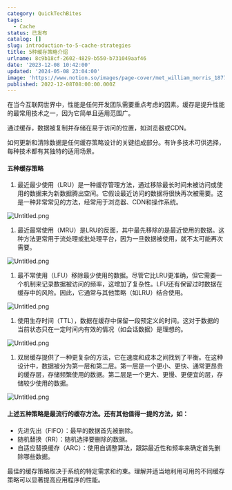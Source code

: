 ```yaml
---
category: QuickTechBites
tags:
  - Cache
status: 已发布
catalog: []
slug: introduction-to-5-cache-strategies
title: 5种缓存策略介绍
urlname: 8c9b18cf-2602-4829-b550-b731049aaf46
date: '2023-12-08 10:42:00'
updated: '2024-05-08 23:04:00'
image: 'https://www.notion.so/images/page-cover/met_william_morris_1877_willow.jpg'
published: 2022-12-08T08:00:00.000Z
---
```


在当今互联网世界中，性能是任何开发团队需要重点考虑的因素。缓存是提升性能的最常用技术之一，因为它简单且适用范围广。


通过缓存，数据被复制并存储在易于访问的位置，如浏览器或CDN。


如何更新和清除数据是任何缓存策略设计的关键组成部分。有许多技术可供选择，每种技术都有其独特的适用场景。


#### 五种缓存策略

1. 最近最少使用（LRU）是一种缓存管理方法，通过移除最长时间未被访问或使用的数据来为新数据腾出空间。它假设最近访问的数据将很快再次被需要。这是一种非常常见的方法，经常用于浏览器、CDN和操作系统。

![Untitled.png](https://prod-files-secure.s3.us-west-2.amazonaws.com/5d24fe63-e567-4804-86f9-9fdc62e13082/74494354-3dc7-4fc2-be3e-7e15913b3f24/Untitled.png?X-Amz-Algorithm=AWS4-HMAC-SHA256&X-Amz-Content-Sha256=UNSIGNED-PAYLOAD&X-Amz-Credential=ASIAZI2LB4667KES42IY%2F20250325%2Fus-west-2%2Fs3%2Faws4_request&X-Amz-Date=20250325T054016Z&X-Amz-Expires=3600&X-Amz-Security-Token=IQoJb3JpZ2luX2VjEKX%2F%2F%2F%2F%2F%2F%2F%2F%2F%2FwEaCXVzLXdlc3QtMiJGMEQCIHK%2ByxMQZcBYnml0eko2QfVuDGMNRbA1LEddy5EB7Ma8AiAUXvpcRnboixbfecU00XTITe7qrtDDVq5RBPBdR8lvvSqIBAj%2B%2F%2F%2F%2F%2F%2F%2F%2F%2F%2F8BEAAaDDYzNzQyMzE4MzgwNSIMG51ATT8sCn9dMsvtKtwDRG0q2kg591cyqUvI8CG18906Css8ne0AvvaT6x4B8vidQHSWZqiJUAkJ5mkDdqKVsfiapBzLxjDv%2BerJ6C%2BJfdZGBopqA5OCX6t9VQ8rq5knk1TkoFNYUdXKdfu%2BQIrx9tpM9K500%2Bb2IBwhu43PbPLe5ETt3wWuuZfTVvO4TIYmrPGIvWqcXGQJEi2dWoNebhH0f9CA2h1zJZj9m9LREaLoQHZlInCJ6wAS%2FhMFZeZ42TgNzWKOgWNGZCqxcG6mnNSYGCYnVFTVXrqGUETURbLBqqS9gKtoGLSbI7ytGt%2Fs2REeka3E%2BBFyCjkMo%2FcpTL98K7sfFaDanpkG9j1587%2B1duVxVdSUsFryCKOGxdvJNycTJpdJNxABwlYmNYSzaU8%2B8Q7VXXfHHO0yNMwQ5EZL8PbEwiki7BarJTC8KdOE40jig%2BjXhg1ycnJ3i%2F6LK%2B0AjAl2qVSaYtF0BWC12fu9gwBjkPkjfRQH%2BSYffM9b0HXKhCSXSDFk96FJcglEJdKCQz20p2UlYJvA3kQnZlhsJ%2BfRInVdTLmUA1lhmDqTNGZLak2PIyxrNoVenQG5%2BhSslZeuTzgHuzQfD7BB%2FErMV%2BwByu6oWmbcfe2kOtEQ3%2B%2BakC%2BM84DyuHMww%2B%2BIvwY6pgF4BFvK%2BEuLYQC4fgvV1sD%2FtXtOHrzqaM5beRFkfOULF6pgXGTeDQvJc6K%2FRvrxapjh01eQFR2H2BVD00wfmxbU%2FR%2F9kBFmmCLRPng89yBW%2BITDrRkSdCyW2%2BrEWUe3%2Ft0lFai8%2BMbnREEE0HDgkfJYJ%2FAU4FvVjdsp1cB41oxGiK42Ghd46aux25ij5IMrMdPcovbcDWJ1gLw3PvavXIMZHktf5uT3&X-Amz-Signature=6d09db645ff09194133bbfb0b2b871d2024a04f6f4db7fa9a0d5be8b7b18bdac&X-Amz-SignedHeaders=host&x-id=GetObject)

1. 最近最常使用（MRU）是LRU的反面，其中最先移除的是最近使用的数据。这种方法更常用于流处理或批处理平台，因为一旦数据被使用，就不太可能再次需要。

![Untitled.png](https://prod-files-secure.s3.us-west-2.amazonaws.com/5d24fe63-e567-4804-86f9-9fdc62e13082/9394e615-e149-4cd8-9a1b-e3c39cda8184/Untitled.png?X-Amz-Algorithm=AWS4-HMAC-SHA256&X-Amz-Content-Sha256=UNSIGNED-PAYLOAD&X-Amz-Credential=ASIAZI2LB4667KES42IY%2F20250325%2Fus-west-2%2Fs3%2Faws4_request&X-Amz-Date=20250325T054016Z&X-Amz-Expires=3600&X-Amz-Security-Token=IQoJb3JpZ2luX2VjEKX%2F%2F%2F%2F%2F%2F%2F%2F%2F%2FwEaCXVzLXdlc3QtMiJGMEQCIHK%2ByxMQZcBYnml0eko2QfVuDGMNRbA1LEddy5EB7Ma8AiAUXvpcRnboixbfecU00XTITe7qrtDDVq5RBPBdR8lvvSqIBAj%2B%2F%2F%2F%2F%2F%2F%2F%2F%2F%2F8BEAAaDDYzNzQyMzE4MzgwNSIMG51ATT8sCn9dMsvtKtwDRG0q2kg591cyqUvI8CG18906Css8ne0AvvaT6x4B8vidQHSWZqiJUAkJ5mkDdqKVsfiapBzLxjDv%2BerJ6C%2BJfdZGBopqA5OCX6t9VQ8rq5knk1TkoFNYUdXKdfu%2BQIrx9tpM9K500%2Bb2IBwhu43PbPLe5ETt3wWuuZfTVvO4TIYmrPGIvWqcXGQJEi2dWoNebhH0f9CA2h1zJZj9m9LREaLoQHZlInCJ6wAS%2FhMFZeZ42TgNzWKOgWNGZCqxcG6mnNSYGCYnVFTVXrqGUETURbLBqqS9gKtoGLSbI7ytGt%2Fs2REeka3E%2BBFyCjkMo%2FcpTL98K7sfFaDanpkG9j1587%2B1duVxVdSUsFryCKOGxdvJNycTJpdJNxABwlYmNYSzaU8%2B8Q7VXXfHHO0yNMwQ5EZL8PbEwiki7BarJTC8KdOE40jig%2BjXhg1ycnJ3i%2F6LK%2B0AjAl2qVSaYtF0BWC12fu9gwBjkPkjfRQH%2BSYffM9b0HXKhCSXSDFk96FJcglEJdKCQz20p2UlYJvA3kQnZlhsJ%2BfRInVdTLmUA1lhmDqTNGZLak2PIyxrNoVenQG5%2BhSslZeuTzgHuzQfD7BB%2FErMV%2BwByu6oWmbcfe2kOtEQ3%2B%2BakC%2BM84DyuHMww%2B%2BIvwY6pgF4BFvK%2BEuLYQC4fgvV1sD%2FtXtOHrzqaM5beRFkfOULF6pgXGTeDQvJc6K%2FRvrxapjh01eQFR2H2BVD00wfmxbU%2FR%2F9kBFmmCLRPng89yBW%2BITDrRkSdCyW2%2BrEWUe3%2Ft0lFai8%2BMbnREEE0HDgkfJYJ%2FAU4FvVjdsp1cB41oxGiK42Ghd46aux25ij5IMrMdPcovbcDWJ1gLw3PvavXIMZHktf5uT3&X-Amz-Signature=687cc1a18ac62a09c17206b2f17a562a3a6325703d207185de3c15d74664ecb2&X-Amz-SignedHeaders=host&x-id=GetObject)

1. 最不常使用（LFU）移除最少使用的数据。尽管它比LRU更准确，但它需要一个机制来记录数据被访问的频率，这增加了复杂性。LFU还有保留过时数据在缓存中的风险。因此，它通常与其他策略（如LRU）结合使用。

![Untitled.png](https://prod-files-secure.s3.us-west-2.amazonaws.com/5d24fe63-e567-4804-86f9-9fdc62e13082/ff489bb8-941e-4617-b208-e17020ed7ada/Untitled.png?X-Amz-Algorithm=AWS4-HMAC-SHA256&X-Amz-Content-Sha256=UNSIGNED-PAYLOAD&X-Amz-Credential=ASIAZI2LB4667KES42IY%2F20250325%2Fus-west-2%2Fs3%2Faws4_request&X-Amz-Date=20250325T054016Z&X-Amz-Expires=3600&X-Amz-Security-Token=IQoJb3JpZ2luX2VjEKX%2F%2F%2F%2F%2F%2F%2F%2F%2F%2FwEaCXVzLXdlc3QtMiJGMEQCIHK%2ByxMQZcBYnml0eko2QfVuDGMNRbA1LEddy5EB7Ma8AiAUXvpcRnboixbfecU00XTITe7qrtDDVq5RBPBdR8lvvSqIBAj%2B%2F%2F%2F%2F%2F%2F%2F%2F%2F%2F8BEAAaDDYzNzQyMzE4MzgwNSIMG51ATT8sCn9dMsvtKtwDRG0q2kg591cyqUvI8CG18906Css8ne0AvvaT6x4B8vidQHSWZqiJUAkJ5mkDdqKVsfiapBzLxjDv%2BerJ6C%2BJfdZGBopqA5OCX6t9VQ8rq5knk1TkoFNYUdXKdfu%2BQIrx9tpM9K500%2Bb2IBwhu43PbPLe5ETt3wWuuZfTVvO4TIYmrPGIvWqcXGQJEi2dWoNebhH0f9CA2h1zJZj9m9LREaLoQHZlInCJ6wAS%2FhMFZeZ42TgNzWKOgWNGZCqxcG6mnNSYGCYnVFTVXrqGUETURbLBqqS9gKtoGLSbI7ytGt%2Fs2REeka3E%2BBFyCjkMo%2FcpTL98K7sfFaDanpkG9j1587%2B1duVxVdSUsFryCKOGxdvJNycTJpdJNxABwlYmNYSzaU8%2B8Q7VXXfHHO0yNMwQ5EZL8PbEwiki7BarJTC8KdOE40jig%2BjXhg1ycnJ3i%2F6LK%2B0AjAl2qVSaYtF0BWC12fu9gwBjkPkjfRQH%2BSYffM9b0HXKhCSXSDFk96FJcglEJdKCQz20p2UlYJvA3kQnZlhsJ%2BfRInVdTLmUA1lhmDqTNGZLak2PIyxrNoVenQG5%2BhSslZeuTzgHuzQfD7BB%2FErMV%2BwByu6oWmbcfe2kOtEQ3%2B%2BakC%2BM84DyuHMww%2B%2BIvwY6pgF4BFvK%2BEuLYQC4fgvV1sD%2FtXtOHrzqaM5beRFkfOULF6pgXGTeDQvJc6K%2FRvrxapjh01eQFR2H2BVD00wfmxbU%2FR%2F9kBFmmCLRPng89yBW%2BITDrRkSdCyW2%2BrEWUe3%2Ft0lFai8%2BMbnREEE0HDgkfJYJ%2FAU4FvVjdsp1cB41oxGiK42Ghd46aux25ij5IMrMdPcovbcDWJ1gLw3PvavXIMZHktf5uT3&X-Amz-Signature=1bbddad2d22bf83540746f76cea4ae6f636766293c62116d11bd79089e5b6629&X-Amz-SignedHeaders=host&x-id=GetObject)

1. 使用生存时间（TTL），数据在缓存中保留一段预定义的时间。这对于数据的当前状态只在一定时间内有效的情况（如会话数据）是理想的。

![Untitled.png](https://prod-files-secure.s3.us-west-2.amazonaws.com/5d24fe63-e567-4804-86f9-9fdc62e13082/480ed8d3-f3c7-4a40-a9c6-4ca2e915c139/Untitled.png?X-Amz-Algorithm=AWS4-HMAC-SHA256&X-Amz-Content-Sha256=UNSIGNED-PAYLOAD&X-Amz-Credential=ASIAZI2LB4667KES42IY%2F20250325%2Fus-west-2%2Fs3%2Faws4_request&X-Amz-Date=20250325T054016Z&X-Amz-Expires=3600&X-Amz-Security-Token=IQoJb3JpZ2luX2VjEKX%2F%2F%2F%2F%2F%2F%2F%2F%2F%2FwEaCXVzLXdlc3QtMiJGMEQCIHK%2ByxMQZcBYnml0eko2QfVuDGMNRbA1LEddy5EB7Ma8AiAUXvpcRnboixbfecU00XTITe7qrtDDVq5RBPBdR8lvvSqIBAj%2B%2F%2F%2F%2F%2F%2F%2F%2F%2F%2F8BEAAaDDYzNzQyMzE4MzgwNSIMG51ATT8sCn9dMsvtKtwDRG0q2kg591cyqUvI8CG18906Css8ne0AvvaT6x4B8vidQHSWZqiJUAkJ5mkDdqKVsfiapBzLxjDv%2BerJ6C%2BJfdZGBopqA5OCX6t9VQ8rq5knk1TkoFNYUdXKdfu%2BQIrx9tpM9K500%2Bb2IBwhu43PbPLe5ETt3wWuuZfTVvO4TIYmrPGIvWqcXGQJEi2dWoNebhH0f9CA2h1zJZj9m9LREaLoQHZlInCJ6wAS%2FhMFZeZ42TgNzWKOgWNGZCqxcG6mnNSYGCYnVFTVXrqGUETURbLBqqS9gKtoGLSbI7ytGt%2Fs2REeka3E%2BBFyCjkMo%2FcpTL98K7sfFaDanpkG9j1587%2B1duVxVdSUsFryCKOGxdvJNycTJpdJNxABwlYmNYSzaU8%2B8Q7VXXfHHO0yNMwQ5EZL8PbEwiki7BarJTC8KdOE40jig%2BjXhg1ycnJ3i%2F6LK%2B0AjAl2qVSaYtF0BWC12fu9gwBjkPkjfRQH%2BSYffM9b0HXKhCSXSDFk96FJcglEJdKCQz20p2UlYJvA3kQnZlhsJ%2BfRInVdTLmUA1lhmDqTNGZLak2PIyxrNoVenQG5%2BhSslZeuTzgHuzQfD7BB%2FErMV%2BwByu6oWmbcfe2kOtEQ3%2B%2BakC%2BM84DyuHMww%2B%2BIvwY6pgF4BFvK%2BEuLYQC4fgvV1sD%2FtXtOHrzqaM5beRFkfOULF6pgXGTeDQvJc6K%2FRvrxapjh01eQFR2H2BVD00wfmxbU%2FR%2F9kBFmmCLRPng89yBW%2BITDrRkSdCyW2%2BrEWUe3%2Ft0lFai8%2BMbnREEE0HDgkfJYJ%2FAU4FvVjdsp1cB41oxGiK42Ghd46aux25ij5IMrMdPcovbcDWJ1gLw3PvavXIMZHktf5uT3&X-Amz-Signature=e1442927a720c3adaa64f6c50eca6272497796760670c5d3ce9de1bdbf1638b5&X-Amz-SignedHeaders=host&x-id=GetObject)

1. 双层缓存提供了一种更复杂的方法，它在速度和成本之间找到了平衡。在这种设计中，数据被分为第一层和第二层。第一层是一个更小、更快、通常更昂贵的缓存层，存储频繁使用的数据。第二层是一个更大、更慢、更便宜的层，存储较少使用的数据。

![Untitled.png](https://prod-files-secure.s3.us-west-2.amazonaws.com/5d24fe63-e567-4804-86f9-9fdc62e13082/35e68090-275d-4707-9e9a-ce86f000e9eb/Untitled.png?X-Amz-Algorithm=AWS4-HMAC-SHA256&X-Amz-Content-Sha256=UNSIGNED-PAYLOAD&X-Amz-Credential=ASIAZI2LB4667KES42IY%2F20250325%2Fus-west-2%2Fs3%2Faws4_request&X-Amz-Date=20250325T054016Z&X-Amz-Expires=3600&X-Amz-Security-Token=IQoJb3JpZ2luX2VjEKX%2F%2F%2F%2F%2F%2F%2F%2F%2F%2FwEaCXVzLXdlc3QtMiJGMEQCIHK%2ByxMQZcBYnml0eko2QfVuDGMNRbA1LEddy5EB7Ma8AiAUXvpcRnboixbfecU00XTITe7qrtDDVq5RBPBdR8lvvSqIBAj%2B%2F%2F%2F%2F%2F%2F%2F%2F%2F%2F8BEAAaDDYzNzQyMzE4MzgwNSIMG51ATT8sCn9dMsvtKtwDRG0q2kg591cyqUvI8CG18906Css8ne0AvvaT6x4B8vidQHSWZqiJUAkJ5mkDdqKVsfiapBzLxjDv%2BerJ6C%2BJfdZGBopqA5OCX6t9VQ8rq5knk1TkoFNYUdXKdfu%2BQIrx9tpM9K500%2Bb2IBwhu43PbPLe5ETt3wWuuZfTVvO4TIYmrPGIvWqcXGQJEi2dWoNebhH0f9CA2h1zJZj9m9LREaLoQHZlInCJ6wAS%2FhMFZeZ42TgNzWKOgWNGZCqxcG6mnNSYGCYnVFTVXrqGUETURbLBqqS9gKtoGLSbI7ytGt%2Fs2REeka3E%2BBFyCjkMo%2FcpTL98K7sfFaDanpkG9j1587%2B1duVxVdSUsFryCKOGxdvJNycTJpdJNxABwlYmNYSzaU8%2B8Q7VXXfHHO0yNMwQ5EZL8PbEwiki7BarJTC8KdOE40jig%2BjXhg1ycnJ3i%2F6LK%2B0AjAl2qVSaYtF0BWC12fu9gwBjkPkjfRQH%2BSYffM9b0HXKhCSXSDFk96FJcglEJdKCQz20p2UlYJvA3kQnZlhsJ%2BfRInVdTLmUA1lhmDqTNGZLak2PIyxrNoVenQG5%2BhSslZeuTzgHuzQfD7BB%2FErMV%2BwByu6oWmbcfe2kOtEQ3%2B%2BakC%2BM84DyuHMww%2B%2BIvwY6pgF4BFvK%2BEuLYQC4fgvV1sD%2FtXtOHrzqaM5beRFkfOULF6pgXGTeDQvJc6K%2FRvrxapjh01eQFR2H2BVD00wfmxbU%2FR%2F9kBFmmCLRPng89yBW%2BITDrRkSdCyW2%2BrEWUe3%2Ft0lFai8%2BMbnREEE0HDgkfJYJ%2FAU4FvVjdsp1cB41oxGiK42Ghd46aux25ij5IMrMdPcovbcDWJ1gLw3PvavXIMZHktf5uT3&X-Amz-Signature=db282db3accf7712466d5b75e0c347d444568ea607a02630b55960a9ddd5a8fe&X-Amz-SignedHeaders=host&x-id=GetObject)


#### 上述五种策略是最流行的缓存方法。还有其他值得一提的方法，如：

- 先进先出（FIFO）：最早的数据首先被删除。
- 随机替换（RR）：随机选择要删除的数据。
- 自适应替换缓存（ARC）：使用自调整算法，跟踪最近性和频率来确定首先删除哪些数据。

最佳的缓存策略取决于系统的特定需求和约束。理解并适当地利用可用的不同缓存策略可以显著提高应用程序的性能。

